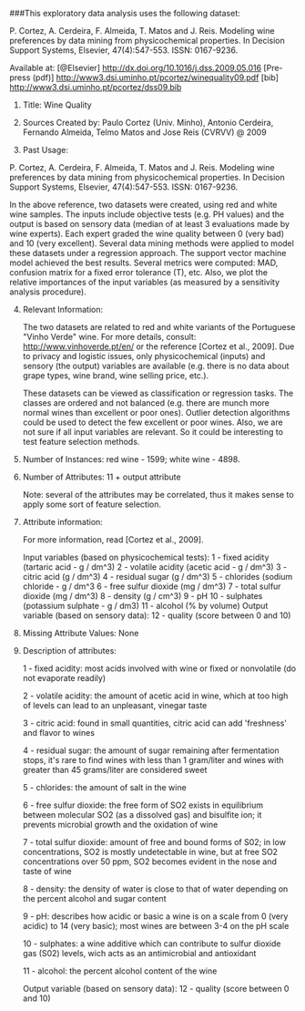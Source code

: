 ###This exploratory data analysis uses the following dataset:

  P. Cortez, A. Cerdeira, F. Almeida, T. Matos and J. Reis. 
  Modeling wine preferences by data mining from physicochemical properties.
  In Decision Support Systems, Elsevier, 47(4):547-553. ISSN: 0167-9236.

  Available at: [@Elsevier] http://dx.doi.org/10.1016/j.dss.2009.05.016
                [Pre-press (pdf)] http://www3.dsi.uminho.pt/pcortez/winequality09.pdf
                [bib] http://www3.dsi.uminho.pt/pcortez/dss09.bib

1. Title: Wine Quality 

2. Sources
   Created by: Paulo Cortez (Univ. Minho), Antonio Cerdeira, Fernando Almeida, Telmo Matos and Jose Reis (CVRVV) @ 2009
   
3. Past Usage:

  P. Cortez, A. Cerdeira, F. Almeida, T. Matos and J. Reis. 
  Modeling wine preferences by data mining from physicochemical properties.
  In Decision Support Systems, Elsevier, 47(4):547-553. ISSN: 0167-9236.

  In the above reference, two datasets were created, using red and white wine samples.
  The inputs include objective tests (e.g. PH values) and the output is based on sensory data
  (median of at least 3 evaluations made by wine experts). Each expert graded the wine quality 
  between 0 (very bad) and 10 (very excellent). Several data mining methods were applied to model
  these datasets under a regression approach. The support vector machine model achieved the
  best results. Several metrics were computed: MAD, confusion matrix for a fixed error tolerance (T),
  etc. Also, we plot the relative importances of the input variables (as measured by a sensitivity
  analysis procedure).
 
4. Relevant Information:

   The two datasets are related to red and white variants of the Portuguese "Vinho Verde" wine.
   For more details, consult: http://www.vinhoverde.pt/en/ or the reference [Cortez et al., 2009].
   Due to privacy and logistic issues, only physicochemical (inputs) and sensory (the output) variables 
   are available (e.g. there is no data about grape types, wine brand, wine selling price, etc.).

   These datasets can be viewed as classification or regression tasks.
   The classes are ordered and not balanced (e.g. there are munch more normal wines than
   excellent or poor ones). Outlier detection algorithms could be used to detect the few excellent
   or poor wines. Also, we are not sure if all input variables are relevant. So
   it could be interesting to test feature selection methods. 

5. Number of Instances: red wine - 1599; white wine - 4898. 

6. Number of Attributes: 11 + output attribute
  
   Note: several of the attributes may be correlated, thus it makes sense to apply some sort of
   feature selection.

7. Attribute information:

   For more information, read [Cortez et al., 2009].

   Input variables (based on physicochemical tests):
   1 - fixed acidity (tartaric acid - g / dm^3)
   2 - volatile acidity (acetic acid - g / dm^3)
   3 - citric acid (g / dm^3)
   4 - residual sugar (g / dm^3)
   5 - chlorides (sodium chloride - g / dm^3
   6 - free sulfur dioxide (mg / dm^3)
   7 - total sulfur dioxide (mg / dm^3)
   8 - density (g / cm^3)
   9 - pH
   10 - sulphates (potassium sulphate - g / dm3)
   11 - alcohol (% by volume)
   Output variable (based on sensory data): 
   12 - quality (score between 0 and 10)

8. Missing Attribute Values: None

9. Description of attributes:

   1 - fixed acidity: most acids involved with wine or fixed or nonvolatile (do not evaporate readily)

   2 - volatile acidity: the amount of acetic acid in wine, which at too high of levels can lead to an unpleasant, vinegar taste

   3 - citric acid: found in small quantities, citric acid can add 'freshness' and flavor to wines

   4 - residual sugar: the amount of sugar remaining after fermentation stops, it's rare to find wines with less than 1 gram/liter and wines with greater than 45 grams/liter are considered sweet

   5 - chlorides: the amount of salt in the wine

   6 - free sulfur dioxide: the free form of SO2 exists in equilibrium between molecular SO2 (as a dissolved gas) and bisulfite ion; it prevents microbial growth and the oxidation of wine

   7 - total sulfur dioxide: amount of free and bound forms of S02; in low concentrations, SO2 is mostly undetectable in wine, but at free SO2 concentrations over 50 ppm, SO2 becomes evident in the nose and taste of wine

   8 - density: the density of water is close to that of water depending on the percent alcohol and sugar content

   9 - pH: describes how acidic or basic a wine is on a scale from 0 (very acidic) to 14 (very basic); most wines are between 3-4 on the pH scale

   10 - sulphates: a wine additive which can contribute to sulfur dioxide gas (S02) levels, wich acts as an antimicrobial and antioxidant

   11 - alcohol: the percent alcohol content of the wine

   Output variable (based on sensory data): 
   12 - quality (score between 0 and 10)
